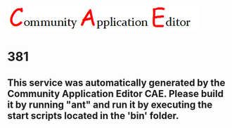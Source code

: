 ![CAE](https://github.com/PhilCAEOrg/microservice-381/blob/master/img/logo.png)  

381
===================


This service was automatically generated by the Community Application Editor CAE. Please build it by running "ant" and run it by executing the start scripts located in the 'bin' folder.
---------------
